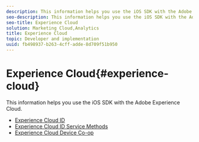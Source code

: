 ```yaml
---
description: This information helps you use the iOS SDK with the Adobe Experience Cloud.
seo-description: This information helps you use the iOS SDK with the Adobe Experience Cloud.
seo-title: Experience Cloud
solution: Marketing Cloud,Analytics
title: Experience Cloud
topic: Developer and implementation
uuid: fb498937-b263-4cff-adde-8d709f51b950
---
```


# Experience Cloud{#experience-cloud}

This information helps you use the iOS SDK with the Adobe Experience Cloud.

+ [Experience Cloud ID](mcvid.md)
+ [Experience Cloud ID Service Methods](mc-methods.md)
+ [Experience Cloud Device Co-op](t-mob-mc-device-coop-ios-.md)